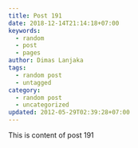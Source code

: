 ```yaml
---
title: Post 191
date: 2018-12-14T21:14:18+07:00
keywords:
  - random
  - post
  - pages
author: Dimas Lanjaka
tags:
  - random post
  - untagged
category:
  - random post
  - uncategorized
updated: 2012-05-29T02:39:28+07:00
---
```

This is content of post 191